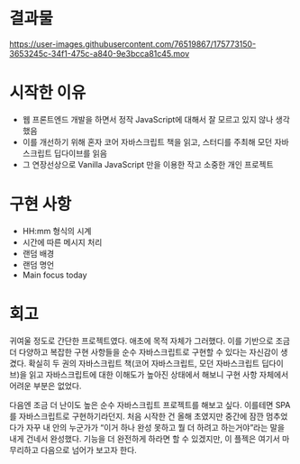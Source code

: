 # 결과물
https://user-images.githubusercontent.com/76519867/175773150-3653245c-34f1-475c-a840-9e3bcca81c45.mov
# 시작한 이유
- 웹 프론트엔드 개발을 하면서 정작 JavaScript에 대해서 잘 모르고 있지 않나 생각했음
- 이를 개선하기 위해 혼자 코어 자바스크립트 책을 읽고, 스터디를 주최해 모던 자바스크립트 딥다이브를 읽음
- 그 연장선상으로 Vanilla JavaScript 만을 이용한 작고 소중한 개인 프로젝트
# 구현 사항
- HH:mm 형식의 시계
- 시간에 따른 메시지 처리
- 랜덤 배경
- 랜덤 명언
- Main focus today
# 회고
귀여울 정도로 간단한 프로젝트였다. 애초에 목적 자체가 그러했다. 이를 기반으로 조금 더 다양하고 복잡한 구현 사항들을 순수 자바스크립트로 구현할 수 있다는 자신감이 생겼다. 확실히 두 권의 자바스크립트 책(코어 자바스크립트, 모던 자바스크립트 딥다이브)을 읽고 자바스크립트에 대한 이해도가 높아진 상태에서 해보니 구현 사항 자체에서 어려운 부분은 없었다. 

다음엔 조금 더 난이도 높은 순수 자바스크립트 프로젝트를 해보고 싶다. 이를테면 SPA를 자바스크립트로 구현하기라던지. 처음 시작한 건 올해 초였지만 중간에 잠깐 멈추었다가 자꾸 내 안의 누군가가 “이거 하나 완성 못하고 뭘 더 하려고 하는거야”라는 말을 내게 건네서 완성했다. 기능을 더 완전하게 하라면 할 수 있겠지만, 이 플젝은 여기서 마무리하고 다음으로 넘어가 보고자 한다.
